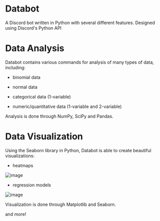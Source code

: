 # Databot
A Discord bot written in Python with several different features. Designed using Discord's Python API 

# Data Analysis
Databot contains various commands for analysis of many types of data, including:

- binomial data

- normal data

- categorical data (1-variable)

- numeric/quantitative data (1-variable and 2-variable)

Analysis is done through NumPy, SciPy and Pandas.

# Data Visualization
Using the Seaborn library in Python, Databot is able to create beautiful visualizations: 

- heatmaps

![image](https://user-images.githubusercontent.com/55766890/193429488-537309b6-e504-4345-aee0-4a4d594b70b8.png)

- regression models

![image](https://user-images.githubusercontent.com/55766890/193429164-a513afea-d2b9-4a7a-8132-e2e82145d39e.png)

Visualization is done through Matplotlib and Seaborn.

and more!
